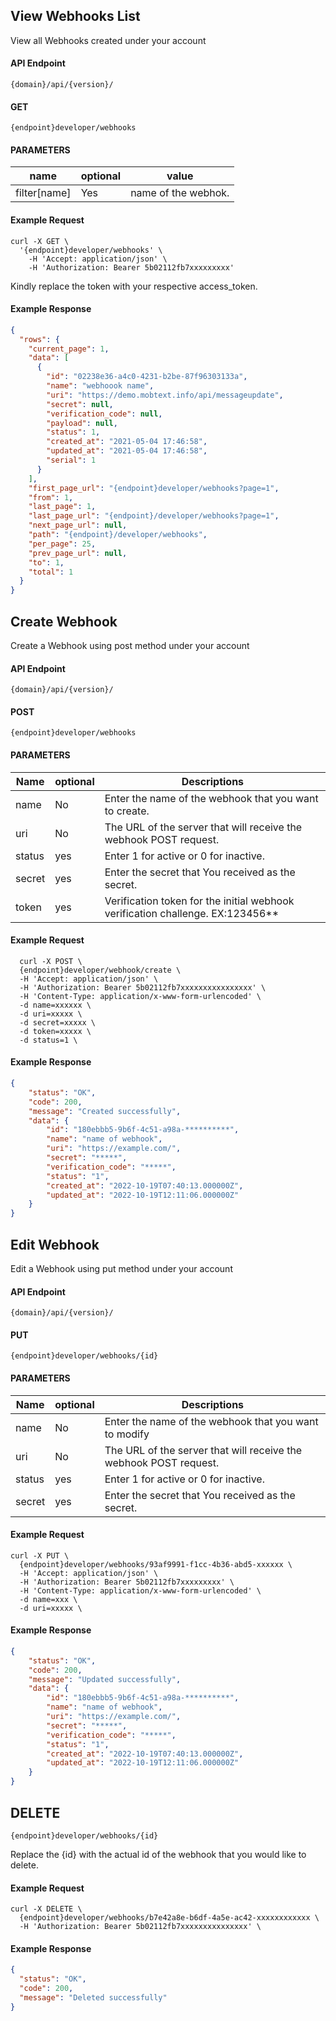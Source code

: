 ## View Webhooks List

View all Webhooks created under your account

#### API Endpoint

```
{domain}/api/{version}/
```

#### GET

```
{endpoint}developer/webhooks
```

#### PARAMETERS

| name         | optional | value                  |
| ------------ | -------- | ---------------------- |
| filter[name] | Yes      | name of the webhok. |

#### Example Request

```
curl -X GET \
  '{endpoint}developer/webhooks' \
    -H 'Accept: application/json' \
    -H 'Authorization: Bearer 5b02112fb7xxxxxxxxx'
```

Kindly replace the token with your respective access_token.

#### Example Response

```json
{
  "rows": {
    "current_page": 1,
    "data": [
      {
        "id": "02238e36-a4c0-4231-b2be-87f96303133a",
        "name": "webhoook name",
        "uri": "https://demo.mobtext.info/api/messageupdate",
        "secret": null,
        "verification_code": null,
        "payload": null,
        "status": 1,
        "created_at": "2021-05-04 17:46:58",
        "updated_at": "2021-05-04 17:46:58",
        "serial": 1
      }
    ],
    "first_page_url": "{endpoint}developer/webhooks?page=1",
    "from": 1,
    "last_page": 1,
    "last_page_url": "{endpoint}/developer/webhooks?page=1",
    "next_page_url": null,
    "path": "{endpoint}/developer/webhooks",
    "per_page": 25,
    "prev_page_url": null,
    "to": 1,
    "total": 1
  }
}
```


## Create Webhook

Create a Webhook using post method under your account

#### API Endpoint

```
{domain}/api/{version}/
```

#### POST

```
{endpoint}developer/webhooks
```

#### PARAMETERS

| Name         | optional | Descriptions                                                        |
| ------------ | -------- | --------------------------------------------------------------------|
| name         | No       | Enter the name of the webhook that you want to create.              |
| uri | No       | The URL of the server that will receive the webhook POST request.            |
| status    | yes    | Enter 1 for active or 0 for inactive.                                    |
| secret  | yes    | Enter the secret that You received as the secret.                          |
| token  | yes    | Verification token for the initial webhook verification challenge. EX:123456**|

#### Example Request

```
  curl -X POST \
  {endpoint}developer/webhook/create \
  -H 'Accept: application/json' \
  -H 'Authorization: Bearer 5b02112fb7xxxxxxxxxxxxxxxx' \
  -H 'Content-Type: application/x-www-form-urlencoded' \
  -d name=xxxxxx \
  -d uri=xxxxx \
  -d secret=xxxxx \
  -d token=xxxxx \
  -d status=1 \
```



#### Example Response

```json
{
    "status": "OK",
    "code": 200,
    "message": "Created successfully",
    "data": {
        "id": "180ebbb5-9b6f-4c51-a98a-**********",
        "name": "name of webhook",
        "uri": "https://example.com/",
        "secret": "*****",
        "verification_code": "*****",
        "status": "1",
        "created_at": "2022-10-19T07:40:13.000000Z",
        "updated_at": "2022-10-19T12:11:06.000000Z"
    }
}
```

## Edit Webhook

Edit a Webhook using put method under your account

#### API Endpoint

```
{domain}/api/{version}/
```

#### PUT

```
{endpoint}developer/webhooks/{id}
```

#### PARAMETERS

| Name         | optional | Descriptions                                                  |
| ------------ | -------- | ------------------------------------------------------------- |
| name | No       | Enter the name of the webhook that you want to modify                 |
| uri    | No    | The URL of the server that will receive the webhook POST request.      |
| status    | yes    |Enter 1 for active or 0 for inactive.                               |
| secret    | yes    | Enter the secret that You received as the secret.                  |

#### Example Request

```
curl -X PUT \
  {endpoint}developer/webhooks/93af9991-f1cc-4b36-abd5-xxxxxx \
  -H 'Accept: application/json' \
  -H 'Authorization: Bearer 5b02112fb7xxxxxxxxx' \
  -H 'Content-Type: application/x-www-form-urlencoded' \
  -d name=xxx \
  -d uri=xxxxx \
```

#### Example Response

```json
{
    "status": "OK",
    "code": 200,
    "message": "Updated successfully",
    "data": {
        "id": "180ebbb5-9b6f-4c51-a98a-**********",
        "name": "name of webhook",
        "uri": "https://example.com/",
        "secret": "*****",
        "verification_code": "*****",
        "status": "1",
        "created_at": "2022-10-19T07:40:13.000000Z",
        "updated_at": "2022-10-19T12:11:06.000000Z"
    }
}
```

## DELETE

```
{endpoint}developer/webhooks/{id}
```

Replace the {id} with the actual id of the webhook that you would like to delete.

#### Example Request

```
curl -X DELETE \
  {endpoint}developer/webhooks/b7e42a8e-b6df-4a5e-ac42-xxxxxxxxxxxx \
  -H 'Authorization: Bearer 5b02112fb7xxxxxxxxxxxxxxx' \
```

#### Example Response

```json
{
  "status": "OK",
  "code": 200,
  "message": "Deleted successfully"
}
```